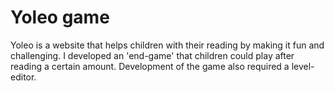<!--
  slug: yoleo-game
  type: fortpolio
  excerptNl: Yoleo is een website die kinderen helpt bij het lezen door het leuk en uitdagend te maken.
Ik ontwikkelde een 'eindspel' dat kinderen konden spelen na een bepaalde hoeveelheid gelezen te hebben.
Voor de ontwikkeling van het spel was ook een level-editor vereist.
  categories: JavaScript, HTML/CSS, game
  tags: CSS, JavaScript, Less, UX, concept
  clients: Shapers
  collaboration: 
  prizes: 
  thumbnail: yoleo_3.jpg
  image: yoleo_3.jpg
  images: yoleo_0004_Yoleo-1.jpg, yoleo_0003_Yoleo-2.jpg, yoleo_0002_Yoleo-3.jpg, yoleo_0001_Yoleo-4.jpg, yoleo_0000_Yoleo-5.jpg
  inCv: true
  inPortfolio: true
  dateFrom: 2013-01-01
  dateTo: 2013-02-01
-->

# Yoleo game

Yoleo is a website that helps children with their reading by making it fun and challenging. I developed an 'end-game' that children could play after reading a certain amount. Development of the game also required a level-editor.
